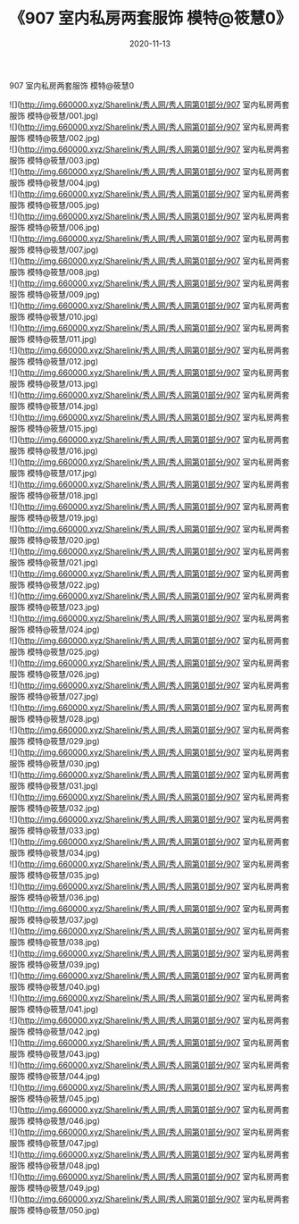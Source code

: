 ﻿---
layout: post
title:  《907 室内私房两套服饰 模特@筱慧0》
date:   2020-11-13
img: http://img.660000.xyz/Sharelink/秀人网/秀人网第01部分/907 室内私房两套服饰 模特@筱慧0/000.jpg
categories: [美女, 清纯, 唯美]
---

907 室内私房两套服饰 模特@筱慧0

  ![](http://img.660000.xyz/Sharelink/秀人网/秀人网第01部分/907 室内私房两套服饰 模特@筱慧/001.jpg) <br> ![](http://img.660000.xyz/Sharelink/秀人网/秀人网第01部分/907 室内私房两套服饰 模特@筱慧/002.jpg) <br> ![](http://img.660000.xyz/Sharelink/秀人网/秀人网第01部分/907 室内私房两套服饰 模特@筱慧/003.jpg) <br> ![](http://img.660000.xyz/Sharelink/秀人网/秀人网第01部分/907 室内私房两套服饰 模特@筱慧/004.jpg) <br> ![](http://img.660000.xyz/Sharelink/秀人网/秀人网第01部分/907 室内私房两套服饰 模特@筱慧/005.jpg) <br> ![](http://img.660000.xyz/Sharelink/秀人网/秀人网第01部分/907 室内私房两套服饰 模特@筱慧/006.jpg) <br> ![](http://img.660000.xyz/Sharelink/秀人网/秀人网第01部分/907 室内私房两套服饰 模特@筱慧/007.jpg) <br> ![](http://img.660000.xyz/Sharelink/秀人网/秀人网第01部分/907 室内私房两套服饰 模特@筱慧/008.jpg) <br> ![](http://img.660000.xyz/Sharelink/秀人网/秀人网第01部分/907 室内私房两套服饰 模特@筱慧/009.jpg) <br> ![](http://img.660000.xyz/Sharelink/秀人网/秀人网第01部分/907 室内私房两套服饰 模特@筱慧/010.jpg) <br> ![](http://img.660000.xyz/Sharelink/秀人网/秀人网第01部分/907 室内私房两套服饰 模特@筱慧/011.jpg) <br> ![](http://img.660000.xyz/Sharelink/秀人网/秀人网第01部分/907 室内私房两套服饰 模特@筱慧/012.jpg) <br> ![](http://img.660000.xyz/Sharelink/秀人网/秀人网第01部分/907 室内私房两套服饰 模特@筱慧/013.jpg) <br> ![](http://img.660000.xyz/Sharelink/秀人网/秀人网第01部分/907 室内私房两套服饰 模特@筱慧/014.jpg) <br> ![](http://img.660000.xyz/Sharelink/秀人网/秀人网第01部分/907 室内私房两套服饰 模特@筱慧/015.jpg) <br> ![](http://img.660000.xyz/Sharelink/秀人网/秀人网第01部分/907 室内私房两套服饰 模特@筱慧/016.jpg) <br> ![](http://img.660000.xyz/Sharelink/秀人网/秀人网第01部分/907 室内私房两套服饰 模特@筱慧/017.jpg) <br> ![](http://img.660000.xyz/Sharelink/秀人网/秀人网第01部分/907 室内私房两套服饰 模特@筱慧/018.jpg) <br> ![](http://img.660000.xyz/Sharelink/秀人网/秀人网第01部分/907 室内私房两套服饰 模特@筱慧/019.jpg) <br> ![](http://img.660000.xyz/Sharelink/秀人网/秀人网第01部分/907 室内私房两套服饰 模特@筱慧/020.jpg) <br> ![](http://img.660000.xyz/Sharelink/秀人网/秀人网第01部分/907 室内私房两套服饰 模特@筱慧/021.jpg) <br> ![](http://img.660000.xyz/Sharelink/秀人网/秀人网第01部分/907 室内私房两套服饰 模特@筱慧/022.jpg) <br> ![](http://img.660000.xyz/Sharelink/秀人网/秀人网第01部分/907 室内私房两套服饰 模特@筱慧/023.jpg) <br> ![](http://img.660000.xyz/Sharelink/秀人网/秀人网第01部分/907 室内私房两套服饰 模特@筱慧/024.jpg) <br> ![](http://img.660000.xyz/Sharelink/秀人网/秀人网第01部分/907 室内私房两套服饰 模特@筱慧/025.jpg) <br> ![](http://img.660000.xyz/Sharelink/秀人网/秀人网第01部分/907 室内私房两套服饰 模特@筱慧/026.jpg) <br> ![](http://img.660000.xyz/Sharelink/秀人网/秀人网第01部分/907 室内私房两套服饰 模特@筱慧/027.jpg) <br> ![](http://img.660000.xyz/Sharelink/秀人网/秀人网第01部分/907 室内私房两套服饰 模特@筱慧/028.jpg) <br> ![](http://img.660000.xyz/Sharelink/秀人网/秀人网第01部分/907 室内私房两套服饰 模特@筱慧/029.jpg) <br> ![](http://img.660000.xyz/Sharelink/秀人网/秀人网第01部分/907 室内私房两套服饰 模特@筱慧/030.jpg) <br> ![](http://img.660000.xyz/Sharelink/秀人网/秀人网第01部分/907 室内私房两套服饰 模特@筱慧/031.jpg) <br> ![](http://img.660000.xyz/Sharelink/秀人网/秀人网第01部分/907 室内私房两套服饰 模特@筱慧/032.jpg) <br> ![](http://img.660000.xyz/Sharelink/秀人网/秀人网第01部分/907 室内私房两套服饰 模特@筱慧/033.jpg) <br> ![](http://img.660000.xyz/Sharelink/秀人网/秀人网第01部分/907 室内私房两套服饰 模特@筱慧/034.jpg) <br> ![](http://img.660000.xyz/Sharelink/秀人网/秀人网第01部分/907 室内私房两套服饰 模特@筱慧/035.jpg) <br> ![](http://img.660000.xyz/Sharelink/秀人网/秀人网第01部分/907 室内私房两套服饰 模特@筱慧/036.jpg) <br> ![](http://img.660000.xyz/Sharelink/秀人网/秀人网第01部分/907 室内私房两套服饰 模特@筱慧/037.jpg) <br> ![](http://img.660000.xyz/Sharelink/秀人网/秀人网第01部分/907 室内私房两套服饰 模特@筱慧/038.jpg) <br> ![](http://img.660000.xyz/Sharelink/秀人网/秀人网第01部分/907 室内私房两套服饰 模特@筱慧/039.jpg) <br> ![](http://img.660000.xyz/Sharelink/秀人网/秀人网第01部分/907 室内私房两套服饰 模特@筱慧/040.jpg) <br> ![](http://img.660000.xyz/Sharelink/秀人网/秀人网第01部分/907 室内私房两套服饰 模特@筱慧/041.jpg) <br> ![](http://img.660000.xyz/Sharelink/秀人网/秀人网第01部分/907 室内私房两套服饰 模特@筱慧/042.jpg) <br> ![](http://img.660000.xyz/Sharelink/秀人网/秀人网第01部分/907 室内私房两套服饰 模特@筱慧/043.jpg) <br> ![](http://img.660000.xyz/Sharelink/秀人网/秀人网第01部分/907 室内私房两套服饰 模特@筱慧/044.jpg) <br> ![](http://img.660000.xyz/Sharelink/秀人网/秀人网第01部分/907 室内私房两套服饰 模特@筱慧/045.jpg) <br> ![](http://img.660000.xyz/Sharelink/秀人网/秀人网第01部分/907 室内私房两套服饰 模特@筱慧/046.jpg) <br> ![](http://img.660000.xyz/Sharelink/秀人网/秀人网第01部分/907 室内私房两套服饰 模特@筱慧/047.jpg) <br> ![](http://img.660000.xyz/Sharelink/秀人网/秀人网第01部分/907 室内私房两套服饰 模特@筱慧/048.jpg) <br> ![](http://img.660000.xyz/Sharelink/秀人网/秀人网第01部分/907 室内私房两套服饰 模特@筱慧/049.jpg) <br> ![](http://img.660000.xyz/Sharelink/秀人网/秀人网第01部分/907 室内私房两套服饰 模特@筱慧/050.jpg) <br>
